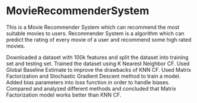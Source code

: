 # MovieRecommenderSystem


This is a Movie Recommender System which can recommend the most suitable movies to users. Recommender System is a algorithm which can predict the rating of every movie of a user and recommend some high rated movies.

Downloaded a dataset with 100k features and split the dataset into training set and testing set. Trained the dataset using K Nearest Neighbor CF. Used Global Baseline Estimate to improve the drawbacks of KNN CF. Used Matrix Factorization and Stochastic Gradient Descent method to train a model. Added bias parameters into loss function in order to handle biases. Compared and analyzed different methods and concluded that Matrix Factorization model works better than KNN CF.